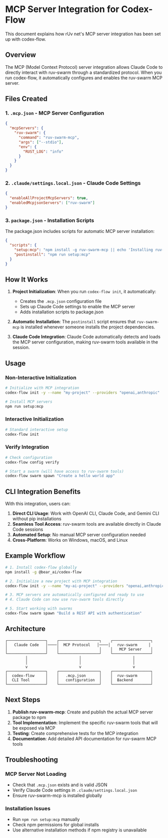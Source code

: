 # MCP Server Integration for Codex-Flow

This document explains how rUv net's MCP server integration has been set up with codex-flow.

## Overview

The MCP (Model Context Protocol) server integration allows Claude Code to directly interact with ruv-swarm through a standardized protocol. When you run codex-flow, it automatically configures and enables the ruv-swarm MCP server.

## Files Created

### 1. `.mcp.json` - MCP Server Configuration
```json
{
  "mcpServers": {
    "ruv-swarm": {
      "command": "ruv-swarm-mcp",
      "args": ["--stdio"],
      "env": {
        "RUST_LOG": "info"
      }
    }
  }
}
```

### 2. `.claude/settings.local.json` - Claude Code Settings
```json
{
  "enableAllProjectMcpServers": true,
  "enabledMcpjsonServers": ["ruv-swarm"]
}
```

### 3. `package.json` - Installation Scripts
The package.json includes scripts for automatic MCP server installation:
```json
{
  "scripts": {
    "setup:mcp": "npm install -g ruv-swarm-mcp || echo 'Installing ruv-swarm-mcp globally...'",
    "postinstall": "npm run setup:mcp"
  }
}
```

## How It Works

1. **Project Initialization**: When you run `codex-flow init`, it automatically:
   - Creates the `.mcp.json` configuration file
   - Sets up Claude Code settings to enable the MCP server
   - Adds installation scripts to package.json

2. **Automatic Installation**: The `postinstall` script ensures that `ruv-swarm-mcp` is installed whenever someone installs the project dependencies.

3. **Claude Code Integration**: Claude Code automatically detects and loads the MCP server configuration, making ruv-swarm tools available in the session.

## Usage

### Non-Interactive Initialization
```bash
# Initialize with MCP integration
codex-flow init -y --name "my-project" --providers "openai,anthropic"

# Install MCP servers
npm run setup:mcp
```

### Interactive Initialization
```bash
# Standard interactive setup
codex-flow init
```

### Verify Integration
```bash
# Check configuration
codex-flow config verify

# Start a swarm (will have access to ruv-swarm tools)
codex-flow swarm spawn "Create a hello world app"
```

## CLI Integration Benefits

With this integration, users can:

1. **Direct CLI Usage**: Work with OpenAI CLI, Claude Code, and Gemini CLI without pip installations
2. **Seamless Tool Access**: ruv-swarm tools are available directly in Claude Code sessions
3. **Automated Setup**: No manual MCP server configuration needed
4. **Cross-Platform**: Works on Windows, macOS, and Linux

## Example Workflow

```bash
# 1. Install codex-flow globally
npm install -g @bear_ai/codex-flow

# 2. Initialize a new project with MCP integration
codex-flow init -y --name "my-ai-project" --providers "openai,anthropic"

# 3. MCP servers are automatically configured and ready to use
# 4. Claude Code can now use ruv-swarm tools directly

# 5. Start working with swarms
codex-flow swarm spawn "Build a REST API with authentication"
```

## Architecture

```
┌─────────────────┐    ┌──────────────────┐    ┌─────────────────┐
│   Claude Code   │────│  MCP Protocol   │────│   ruv-swarm     │
│                 │    │                  │    │   MCP Server    │
└─────────────────┘    └──────────────────┘    └─────────────────┘
         │                       │                       │
         │                       │                       │
         v                       v                       v
┌─────────────────┐    ┌──────────────────┐    ┌─────────────────┐
│  codex-flow     │    │   .mcp.json      │    │  ruv-swarm      │
│  CLI Tool       │    │   configuration  │    │  Backend        │
└─────────────────┘    └──────────────────┘    └─────────────────┘
```

## Next Steps

1. **Publish ruv-swarm-mcp**: Create and publish the actual MCP server package to npm
2. **Tool Implementation**: Implement the specific ruv-swarm tools that will be exposed via MCP
3. **Testing**: Create comprehensive tests for the MCP integration
4. **Documentation**: Add detailed API documentation for ruv-swarm MCP tools

## Troubleshooting

### MCP Server Not Loading
- Check that `.mcp.json` exists and is valid JSON
- Verify Claude Code settings in `.claude/settings.local.json`
- Ensure ruv-swarm-mcp is installed globally

### Installation Issues
- Run `npm run setup:mcp` manually
- Check npm permissions for global installs
- Use alternative installation methods if npm registry is unavailable